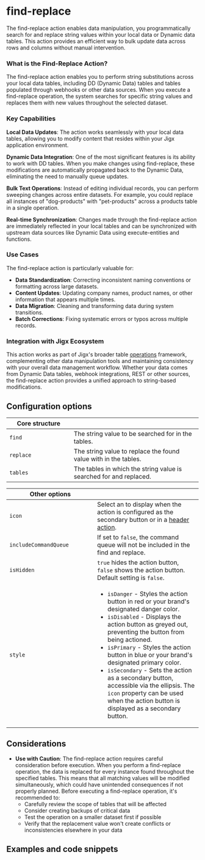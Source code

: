 # find-replace

The find-replace action enables data manipulation, you programmatically search for and replace string values within your local data or Dynamic data tables. This action provides an efficient way to bulk update data across rows and columns without manual intervention.

### What is the Find-Replace Action?

The find-replace action enables you to perform string substitutions across your local data tables, including DD (Dynamic Data) tables and tables populated through webhooks or other data sources. When you execute a find-replace operation, the system searches for specific string values and replaces them with new values throughout the selected dataset.

### Key Capabilities

**Local Data Updates**: The action works seamlessly with your local data tables, allowing you to modify content that resides within your Jigx application environment.

**Dynamic Data Integration**: One of the most significant features is its ability to work with DD tables. When you make changes using find-replace, these modifications are automatically propagated back to the Dynamic Data, eliminating the need to manually queue updates.

**Bulk Text Operations**: Instead of editing individual records, you can perform sweeping changes across entire datasets. For example, you could replace all instances of "dog-products" with "pet-products" across a products table in a single operation.

**Real-time Synchronization**: Changes made through the find-replace action are immediately reflected in your local tables and can be synchronized with upstream data sources like Dynamic Data using execute-entities and functions.

### Use Cases

The find-replace action is particularly valuable for:

* **Data Standardization**: Correcting inconsistent naming conventions or formatting across large datasets.
* **Content Updates**: Updating company names, product names, or other information that appears multiple times.
* **Data Migration**: Cleaning and transforming data during system transitions.
* **Batch Corrections**: Fixing systematic errors or typos across multiple records.

### Integration with Jigx Ecosystem

This action works as part of Jigx's broader table [operations](https://docs.jigx.com/building-apps-with-jigx/data/data-providers/rest/functions/operations) framework, complementing other data manipulation tools and maintaining consistency with your overall data management workflow. Whether your data comes from Dynamic Data tables, webhook integrations, REST or other sources, the find-replace action provides a unified approach to string-based modifications.

## Configuration options

<table><thead><tr><th width="152.64453125">Core structure</th><th></th></tr></thead><tbody><tr><td><code>find</code></td><td>The string value to be searched for in the tables.</td></tr><tr><td><code>replace</code></td><td>The string value to replace the found value with in the tables.</td></tr><tr><td><code>tables</code></td><td>The tables in which the string value is searched for and replaced. </td></tr></tbody></table>

<table><thead><tr><th width="214.0859375">Other options</th><th></th></tr></thead><tbody><tr><td><code>icon</code></td><td>Select an to display when the action is configured as the secondary button or in a <a href="../../docs/Components/jig-header.md">header action</a>.</td></tr><tr><td><code>includeCommandQueue</code></td><td>If set to <code>false</code>, the command queue will not be included in the find and replace.</td></tr><tr><td><code>isHidden</code></td><td><code>true</code> hides the action button, <code>false</code> shows the action button. Default setting is <code>false</code>.</td></tr><tr><td><code>style</code></td><td><ul><li><code>isDanger</code> - Styles the action button in red or your brand's designated danger color.</li><li><code>isDisabled</code> - Displays the action button as greyed out, preventing the button from being actioned.</li><li><code>isPrimary</code> - Styles the action button in blue or your brand's designated primary color.</li><li><code>isSecondary</code> - Sets the action as a secondary button, accessible via the ellipsis. The <code>icon</code> property can be used when the action button is displayed as a secondary button.</li></ul></td></tr></tbody></table>

## Considerations

* **Use with Caution**: The find-replace action requires careful consideration before execution. When you perform a find-replace operation, the data is replaced for every instance found throughout the specified tables. This means that all matching values will be modified simultaneously, which could have unintended consequences if not properly planned. Before executing a find-replace operation, it's recommended to:
  * Carefully review the scope of tables that will be affected
  * Consider creating backups of critical data
  * Test the operation on a smaller dataset first if possible
  * Verify that the replacement value won't create conflicts or inconsistencies elsewhere in your data

## Examples and code snippets

